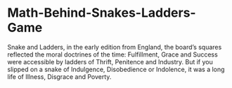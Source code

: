 # Math-Behind-Snakes-Ladders-Game
Snake and Ladders, in the early edition from England, the board’s squares reflected the moral doctrines of the time: Fulfillment, Grace and Success were accessible by ladders of Thrift, Penitence and Industry. But if you slipped on a snake of Indulgence, Disobedience or Indolence, it was a long life of Illness, Disgrace and Poverty.
